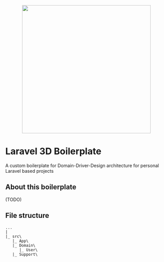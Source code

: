 <p align="center"><a href="https://laravel.com" target="_blank"><img src="https://raw.githubusercontent.com/laravel/art/master/logo-lockup/5%20SVG/2%20CMYK/1%20Full%20Color/laravel-logolockup-cmyk-red.svg" width="400"></a></p>

# Laravel 3D Boilerplate
A custom boilerplate for Domain-Driver-Design architecture for personal Laravel based projects

## About this boilerplate

(TODO)

## File structure

```
...
|
|_ src\
   |_ App\
   |_ Domain\
      |_ User\
   |_ Support\

```
